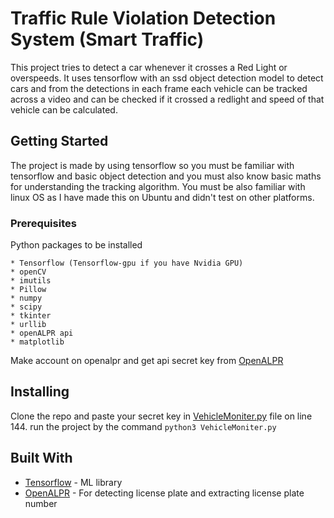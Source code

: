 # Traffic Rule Violation Detection System (Smart Traffic)

This project tries to detect a car whenever it crosses a Red Light or overspeeds.
It uses tensorflow with an ssd object detection model to detect cars and from the detections in each frame each vehicle can be tracked across a video and can be checked if it crossed a redlight and speed of that vehicle can be calculated.

## Getting Started

The project is made by using tensorflow so you must be familiar with tensorflow and basic object detection and you must also know basic maths for understanding the tracking algorithm. You must be also familiar with linux OS as I have made this on Ubuntu and didn't test on other platforms.

### Prerequisites

Python packages to be installed

```
* Tensorflow (Tensorflow-gpu if you have Nvidia GPU)
* openCV
* imutils
* Pillow
* numpy
* scipy
* tkinter
* urllib
* openALPR api
* matplotlib
```
Make account on openalpr and get api secret key from [OpenALPR](https://www.openalpr.com/)

## Installing

Clone the repo and paste your secret key in [VehicleMoniter.py](https://github.com/luckynirania/devhack_victor/blob/master/VehicleMoniter.py) file on line 144.
run the project by the command ```python3 VehicleMoniter.py```

## Built With

* [Tensorflow](https://www.tensorflow.org/) - ML library
* [OpenALPR](https://www.openalpr.com/) - For detecting license plate and extracting license plate number

